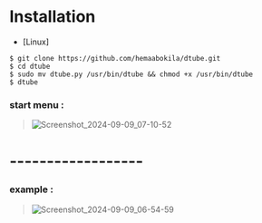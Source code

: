 # Installation


* [Linux]
```
$ git clone https://github.com/hemaabokila/dtube.git
$ cd dtube
$ sudo mv dtube.py /usr/bin/dtube && chmod +x /usr/bin/dtube
$ dtube
```


###  start menu : 
> ![Screenshot_2024-09-09_07-10-52](https://github.com/user-attachments/assets/63a161f9-571f-4c3c-b295-17d3af1e5c12)
# ------------------

###  example :

> ![Screenshot_2024-09-09_06-54-59](https://github.com/user-attachments/assets/d5218c79-360e-4b06-b0a4-9579df60ee02)



   

